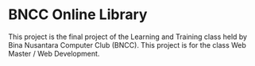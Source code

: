 # BNCC Online Library
This project is the final project of the Learning and Training class held by Bina Nusantara Computer Club (BNCC). This project is for the class Web Master / Web Development.
